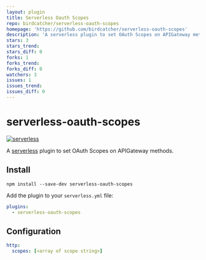 ```yaml
---
layout: plugin
title: Serverless Oauth Scopes
repo: birdcatcher/serverless-oauth-scopes
homepage: 'https://github.com/birdcatcher/serverless-oauth-scopes'
description: 'A serverless plugin to set OAuth Scopes on APIGateway methods'
stars: 3
stars_trend: 
stars_diff: 0
forks: 1
forks_trend: 
forks_diff: 0
watchers: 3
issues: 1
issues_trend: 
issues_diff: 0
---
```



# serverless-oauth-scopes
[![serverless](http://public.serverless.com/badges/v3.svg)](http://www.serverless.com)

A [serverless](http://www.serverless.com) plugin to set OAuth Scopes on APIGateway methods.

## Install

`npm install --save-dev serverless-oauth-scopes`

Add the plugin to your `serverless.yml` file:

```yaml
plugins:
  - serverless-oauth-scopes
```

## Configuration
```yaml
http:
  scopes: [<array of scope string>]
```
